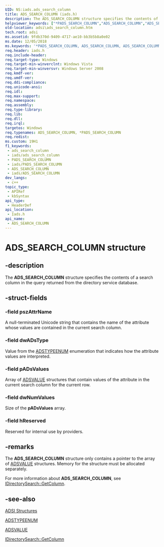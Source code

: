 ```yaml
---
UID: NS:iads.ads_search_column
title: ADS_SEARCH_COLUMN (iads.h)
description: The ADS_SEARCH_COLUMN structure specifies the contents of a search column in the query returned from the directory service database.
helpviewer_keywords: ["*PADS_SEARCH_COLUMN","ADS_SEARCH_COLUMN","ADS_SEARCH_COLUMN structure [ADSI]","PADS_SEARCH_COLUMN","PADS_SEARCH_COLUMN structure pointer [ADSI]","_ds_ads_search_column","adsi.ads__search__column","adsi.ads_search_column","iads/ADS_SEARCH_COLUMN","iads/PADS_SEARCH_COLUMN"]
old-location: adsi\ads_search_column.htm
tech.root: adsi
ms.assetid: 9fdb370d-9409-4717-ae10-bb3b5b8a0e02
ms.date: 12/05/2018
ms.keywords: '*PADS_SEARCH_COLUMN, ADS_SEARCH_COLUMN, ADS_SEARCH_COLUMN structure [ADSI], PADS_SEARCH_COLUMN, PADS_SEARCH_COLUMN structure pointer [ADSI], _ds_ads_search_column, adsi.ads__search__column, adsi.ads_search_column, iads/ADS_SEARCH_COLUMN, iads/PADS_SEARCH_COLUMN'
req.header: iads.h
req.include-header: 
req.target-type: Windows
req.target-min-winverclnt: Windows Vista
req.target-min-winversvr: Windows Server 2008
req.kmdf-ver: 
req.umdf-ver: 
req.ddi-compliance: 
req.unicode-ansi: 
req.idl: 
req.max-support: 
req.namespace: 
req.assembly: 
req.type-library: 
req.lib: 
req.dll: 
req.irql: 
targetos: Windows
req.typenames: ADS_SEARCH_COLUMN, *PADS_SEARCH_COLUMN
req.redist: 
ms.custom: 19H1
f1_keywords:
 - ads_search_column
 - iads/ads_search_column
 - PADS_SEARCH_COLUMN
 - iads/PADS_SEARCH_COLUMN
 - ADS_SEARCH_COLUMN
 - iads/ADS_SEARCH_COLUMN
dev_langs:
 - c++
topic_type:
 - APIRef
 - kbSyntax
api_type:
 - HeaderDef
api_location:
 - Iads.h
api_name:
 - ADS_SEARCH_COLUMN
---
```


# ADS_SEARCH_COLUMN structure


## -description

The <b>ADS_SEARCH_COLUMN</b> structure specifies the contents of a search column in the query returned from the directory service database.

## -struct-fields

### -field pszAttrName

A  null-terminated Unicode string that contains the name of the attribute whose values are contained in the current search column.

### -field dwADsType

Value from the  <a href="/windows/win32/api/iads/ne-iads-adstypeenum">ADSTYPEENUM</a> enumeration that indicates how the attribute values are interpreted.

### -field pADsValues

Array of  <a href="/windows/desktop/api/iads/ns-iads-adsvalue">ADSVALUE</a> structures that contain values of the attribute in the current search column for the current row.

### -field dwNumValues

Size of the <b>pADsValues</b> array.

### -field hReserved

Reserved for internal use by providers.

## -remarks

The <b>ADS_SEARCH_COLUMN</b> structure only contains a pointer to the array of  <a href="/windows/desktop/api/iads/ns-iads-adsvalue">ADSVALUE</a> structures. Memory for the structure must be allocated separately.

For more information about  <b>ADS_SEARCH_COLUMN</b>, see  <a href="/windows/desktop/api/iads/nf-iads-idirectorysearch-getcolumn">IDirectorySearch::GetColumn</a>.

## -see-also

<a href="/windows/desktop/ADSI/adsi-structures">ADSI Structures</a>



<a href="/windows/win32/api/iads/ne-iads-adstypeenum">ADSTYPEENUM</a>



<a href="/windows/desktop/api/iads/ns-iads-adsvalue">ADSVALUE</a>



<a href="/windows/desktop/api/iads/nf-iads-idirectorysearch-getcolumn">IDirectorySearch::GetColumn</a>